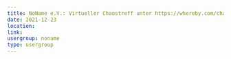 ```yaml
---
title: NoName e.V.: Virtueller Chaostreff unter https://whereby.com/chaos-hd?roundedCornersOff
date: 2021-12-23
location: 
link: 
usergroup: noname
type: usergroup
---
```

